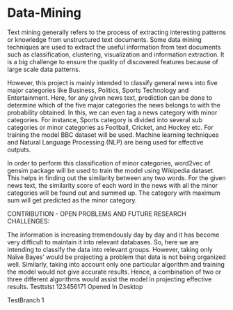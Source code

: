 ﻿# Data-Mining

Text mining generally refers to the process of extracting interesting patterns or knowledge from unstructured text documents. Some data mining techniques are used to extract the useful information from text documents such as classification, clustering, visualization and information extraction. It is a big challenge to ensure the quality of discovered features because of large scale data patterns.

However, this project is mainly intended to classify general news into five major categories like Business, Politics, Sports Technology and Entertainment. Here, for any given news text, prediction can be done to determine which of the five major categories the news belongs to with the probability obtained. In this, we can even tag a news category with minor categories. For instance, Sports category is divided into several sub categories or minor categories as Football, Cricket, and Hockey etc. For training the model BBC dataset will be used. Machine learning techniques and Natural Language Processing (NLP) are being used for effective outputs.

In order to perform this classification of minor categories, word2vec of gensim package will be used to train the model using Wikipedia dataset. This helps in finding out the similarity between any two words. For the given news text, the similarity score of each word in the news with all the minor categories will be found out and summed up. The category with maximum sum will get predicted as the minor category.


CONTRIBUTION - OPEN PROBLEMS AND FUTURE RESEARCH CHALLENGES:

The information is increasing tremendously day by day and it has become very difficult to maintain it into relevant databases. So, here we are intending to classify the data into relevant groups. However, taking only Naïve Bayes’ would be projecting a problem that data is not being organized well. Similarly, taking into account only one particular algorithm and training the model would not give accurate results. Hence, a combination of two or three different algorithms would assist the model in projecting effective results. 
Testtstst
123456171
Opened In Desktop

TestBranch 1